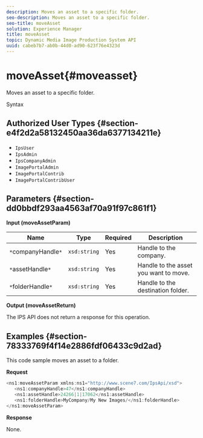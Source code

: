 ```yaml
---
description: Moves an asset to a specific folder.
seo-description: Moves an asset to a specific folder.
seo-title: moveAsset
solution: Experience Manager
title: moveAsset
topic: Dynamic Media Image Production System API
uuid: cabeb7b7-ab0b-44d0-ad90-623f76e4323d
---
```


# moveAsset{#moveasset}

Moves an asset to a specific folder.

 Syntax 

## Authorized User Types {#section-e4f2d2a58132450aa36da6377134211e}

* `IpsUser` 
* `IpsAdmin` 
* `IpsCompanyAdmin` 
* `ImagePortalAdmin` 
* `ImagePortalContrib` 
* `ImagePortalContribUser`

## Parameters {#section-dd0bbdf293aa4563af70a91f97c861f1}

**Input (moveAssetParam)** 

|  Name  | Type  | Required  | Description  |
|---|---|---|---|
|  `*`companyHandle`*`  | `xsd:string`  | Yes  | Handle to the company.  |
|  `*`assetHandle`*`  | `xsd:string`  | Yes  | Handle to the asset you want to move.  |
|  `*`folderHandle`*`  | `xsd:string`  | Yes  | Handle to the destination folder.  |

**Output (moveAssetReturn)**

The IPS API does not return a response for this operation.

## Examples {#section-78333769f4f14e2886fdf06433c9d2ad}

This code sample moves an asset to a folder.

**Request** 

```java
<ns1:moveAssetParam xmlns:ns1="http://www.scene7.com/IpsApi/xsd">
   <ns1:companyHandle>47</ns1:companyHandle>
   <ns1:assetHandle>24266|1|17062</ns1:assetHandle>
   <ns1:folderHandle>MyCompany/My New Images/</ns1:folderHandle>
</ns1:moveAssetParam>
```

**Response**

None. 
